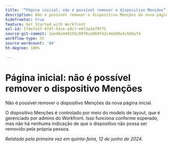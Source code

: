 ```yaml
---
title: '“Página inicial: não é possível remover o dispositivo Menções”'
description: Não é possível remover o dispositivo Menções da nova página inicial.
hidefromtoc: true
feature: Get Started with Workfront
exl-id: 57defe2f-47df-43ce-a9c7-e6f3a3e79ff5
source-git-commit: 1aed6a440155c99f8ce0b0f42c44dd9a3c660af4
workflow-type: ht
source-wordcount: '84'
ht-degree: 100%

---
```


# Página inicial: não é possível remover o dispositivo Menções

<!--valid issue; won't fix-->

Não é possível remover o dispositivo Menções da nova página inicial.

O dispositivo Menções é controlado por meio do modelo de layout, que é gerenciado por admins do Workfront. Isso funciona conforme esperado, mas não há nenhuma indicação de que o dispositivo não possa ser removido pela própria pessoa.

_Relatado pela primeira vez em quinta-feira, 12 de junho de 2024._
